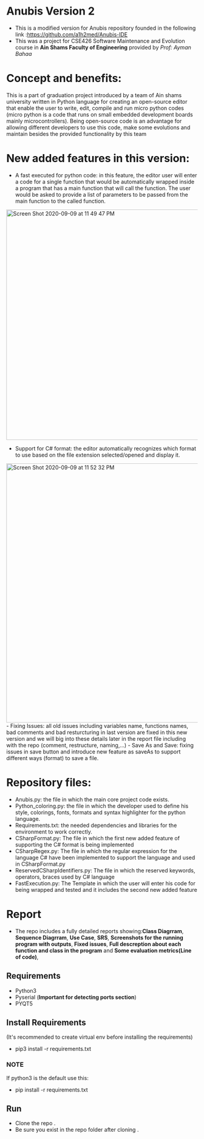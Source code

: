 # Anubis Version 2
- This is a modified version for Anubis repository founded in the following link :https://github.com/a1h2med/Anubis-IDE
- This was a project for CSE426 Software Maintenance and Evolution course in **Ain Shams Faculty of Engineering** provided by *Prof: Ayman Bahaa*

# Concept and benefits: 
This is a part of graduation project introduced by a team of Ain shams university written in Python language for creating an open-source editor that enable the user to write, edit, compile and run micro python codes (micro python is a code that runs on small embedded development boards mainly microcontrollers). Being open-source code is an advantage for allowing different developers to use this code, make some evolutions and maintain besides the provided functionality by this team


# New added features in this version:
-	A fast executed for python code: in this feature, the editor user will enter a code for a single function that would be automatically wrapped inside a program that has a main function that will call the function. The user would be asked to provide a list of parameters to be passed from the main function to the called function.
<img width="607" alt="Screen Shot 2020-09-09 at 11 49 47 PM" src="https://user-images.githubusercontent.com/47366286/92658613-2df38780-f2f7-11ea-8c16-f114412960b5.png">

-	Support for C# format: the editor automatically recognizes which format to use based on the file extension selected/opened and display it.
<img width="683" alt="Screen Shot 2020-09-09 at 11 52 32 PM" src="https://user-images.githubusercontent.com/47366286/92658883-9478a580-f2f7-11ea-9fa0-b5f01900a80d.png">
-	Fixing Issues: all old issues including variables name, functions names, bad comments and bad resturcturing in last version are fixed in this new version and we will big into these details later in the report file including with the repo (comment, restructure, naming,…)
-	Save As and Save: fixing issues in save button and introduce new feature as saveAs to support different ways (format) to save a file.

# Repository files:
-	Anubis.py: the file in which the main core project code exists.
- Python_coloring.py: the file in which the developer used to define his style, colorings, fonts, formats and syntax highlighter for the python language.
- Requirements.txt: the needed dependencies and libraries for the environment to work correctly.
- CSharpFormat.py: The file in which the first new added feature of supporting the C# format is being implemented
- CSharpRegex.py: The file in which the regular expression for the language C# have been implemented to support the language and used in CSharpFormat.py 
- ReservedCSharpIdentifiers.py: The file in which the reserved keywords, operators, braces used by C# language
- FastExecution.py: The Template in which the user will enter his code for being wrapped and tested and it includes the second new added feature 

# Report
- The repo includes a fully detailed reports showing:**Class Diagrram**, **Sequence Diagrram**, **Use Case**, **SRS**, **Screenshots for the running program with outputs**, **Fixed issues**, **Full descreption about each function and class in the program** and **Some evaluation metrics(Line of code)**,

## Requirements 
- Python3
- Pyserial (**Important for detecting ports section**)
- PYQT5

## Install Requirements 
(It's recommended to create virtual env before installing the requirements)
- pip3 install -r requirements.txt
### **NOTE**
If python3 is the default use this: 
- pip install -r requirements.txt 

## Run
- Clone the repo .
- Be sure you exist in the repo folder after cloning .
